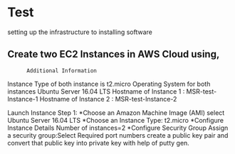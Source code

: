 # Test
setting up the infrastructure to installing software



Create two EC2 Instances in AWS Cloud using,
------------------------------------------------------
          Additional Information
Instance Type of both instance is t2.micro
Operating System for both instances Ubuntu Server 16.04 LTS
Hostname of Instance 1 : MSR-test-Instance-1
Hostname of Instance 2 : MSR-test-Instance-2

Launch Instance
Step 1: *Choose an Amazon Machine Image (AMI)
        select Ubuntu Server 16.04 LTS
        *Choose an Instance Type:
         t2.micro
        *Configure Instance Details
         Number of instances=2
        *Configure Security Group
         Assign a security group:Select Required port numbers
         create a public key pair and convert that public key into private key with help of putty gen.
         
         
